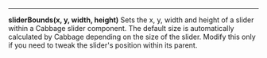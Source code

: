 <a name="sliderBounds"><h3 style="padding-top: 40px; margin-top: 40px;"></h3></a>
_____________________________
**sliderBounds(x, y, width, height)** Sets the x, y, width and height of a slider within a Cabbage slider component. The default size is automatically calculated by Cabbage depending on the size of the slider. Modify this only if you need to tweak the slider's position within its parent. 